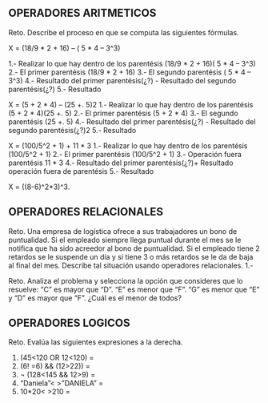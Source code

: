## OPERADORES ARITMETICOS
Reto. Describe el proceso en que se computa las siguientes fórmulas.

X = (18/9 * 2 + 16) – ( 5 * 4 – 3^3)

1.- Realizar lo que hay dentro de los parentésis (18/9 * 2 + 16)( 5 * 4 – 3^3)
2.- El primer parentésis (18/9 * 2 + 16)
3.- El segundo parentésis ( 5 * 4 – 3^3)
4.- Resultado del primer parentésis(¿?) - Resultado del segundo parentésis(¿?)
5.- Resultado

X = (5 + 2 * 4) – (25 +. 5)2
1.- Realizar lo que hay dentro de los parentésis (5 + 2 * 4)(25 +. 5)
2.- El primer parentésis (5 + 2 * 4)
3.- El segundo parentésis (25 +. 5)
4.- Resultado del primer parentésis(¿?) - Resultado del segundo parentésis(¿?)2
5.- Resultado

X = (100/5^2 + 1) + 11 * 3
1.- Realizar lo que hay dentro de los parentésis (100/5^2 + 1)
2.- El primer parentésis (100/5^2 + 1)
3.- Operación fuera parentésis 11 * 3
4.- Resultado del primer parentésis(¿?)+ Resultado operación fuera de parentésis
5.- Resultado


X = ((8-6)^2*3)^3.



## OPERADORES RELACIONALES
Reto. Una empresa de logística ofrece a sus trabajadores un bono de
puntualidad. Si el empleado siempre llega puntual durante el mes se le
notifica que ha sido acreedor al bono de puntualidad. Si el empleado tiene
2 retardos se le suspende un día y si tiene 3 o más retardos se le da de
baja al final del mes. Describe tal situación usando operadores
relacionales.
1.- 

Reto. Analiza el problema y selecciona la opción que consideres que lo
resuelve:
“C” es mayor que “D”. “E” es menor que “F”. “G” es menor que “E” y “D” es
mayor que “F”. ¿Cuál es el menor de todos?

## OPERADORES LOGICOS
Reto. Evalúa las siguientes expresiones a la derecha.
1) (45<120 OR 12<120) =
2) (6! =6) && (12>22)) =
3) ¬ (128<145 && 12>9) =
4) “Daniela”< >”DANIELA” =
5) 10*20< >210 =
